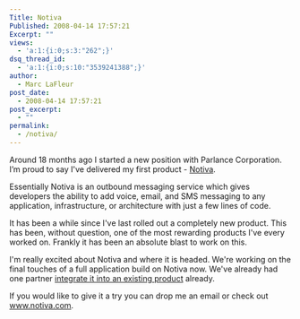 ```yaml
---
Title: Notiva
Published: 2008-04-14 17:57:21
Excerpt: ""
views:
  - 'a:1:{i:0;s:3:"262";}'
dsq_thread_id:
  - 'a:1:{i:0;s:10:"3539241388";}'
author:
  - Marc LaFleur
post_date:
  - 2008-04-14 17:57:21
post_excerpt:
  - ""
permalink:
  - /notiva/
---
```

<p>Around 18 months ago I started a new position with Parlance Corporation. I&#8217;m proud to say I've delivered my first product - <a href="http://www.notiva.com" target="_blank">Notiva</a>.</p>  <p>Essentially Notiva is an outbound messaging service which gives developers the ability to add voice, email, and SMS messaging to any application, infrastructure, or architecture with just a few lines of code.</p>  <p>It has been a while since I've last rolled out a completely new product. This has been, without question, one of the most rewarding products I've every worked on. Frankly it has been an absolute blast to work on this. </p>  <p>I'm really excited about Notiva and where it is headed. We're working on the final touches of a full application build on Notiva now. We've already had one partner <a href="http://www.automation.com/store/p1030details27064.php" target="_blank">integrate it into an existing product</a> already. </p>  <p>If you would like to give it a try you can drop me an email or check out <a href="http://www.notiva.com">www.notiva.com</a>. </p>
